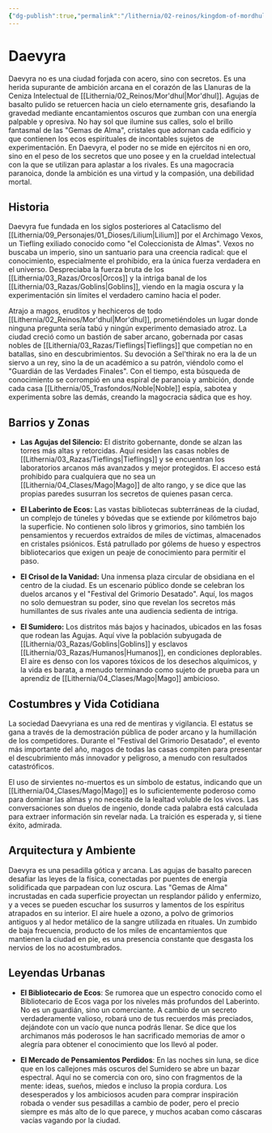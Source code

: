 ```yaml
---
{"dg-publish":true,"permalink":"/lithernia/02-reinos/kingdom-of-mordhul/daevyra/","title":"Daevyra","tags":["lithernia","ciudad","Mor'dhul"]}
---
```


# Daevyra

Daevyra no es una ciudad forjada con acero, sino con secretos. Es una herida supurante de ambición arcana en el corazón de las Llanuras de la Ceniza Intelectual de [[Lithernia/02_Reinos/Mor'dhul\|Mor'dhul]]. Agujas de basalto pulido se retuercen hacia un cielo eternamente gris, desafiando la gravedad mediante encantamientos oscuros que zumban con una energía palpable y opresiva. No hay sol que ilumine sus calles, solo el brillo fantasmal de las "Gemas de Alma", cristales que adornan cada edificio y que contienen los ecos espirituales de incontables sujetos de experimentación. En Daevyra, el poder no se mide en ejércitos ni en oro, sino en el peso de los secretos que uno posee y en la crueldad intelectual con la que se utilizan para aplastar a los rivales. Es una magocracia paranoica, donde la ambición es una virtud y la compasión, una debilidad mortal.

## Historia

Daevyra fue fundada en los siglos posteriores al Cataclismo del [[Lithernia/09_Personajes/01_Dioses/Lilium\|Lilium]] por el Archimago Vexos, un Tiefling exiliado conocido como "el Coleccionista de Almas". Vexos no buscaba un imperio, sino un santuario para una creencia radical: que el conocimiento, especialmente el prohibido, era la única fuerza verdadera en el universo. Despreciaba la fuerza bruta de los [[Lithernia/03_Razas/Orcos\|Orcos]] y la intriga banal de los [[Lithernia/03_Razas/Goblins\|Goblins]], viendo en la magia oscura y la experimentación sin límites el verdadero camino hacia el poder.

Atrajo a magos, eruditos y hechiceros de todo [[Lithernia/02_Reinos/Mor'dhul\|Mor'dhul]], prometiéndoles un lugar donde ninguna pregunta sería tabú y ningún experimento demasiado atroz. La ciudad creció como un bastión de saber arcano, gobernada por casas nobles de [[Lithernia/03_Razas/Tieflings\|Tieflings]] que competían no en batallas, sino en descubrimientos. Su devoción a Sel'thirak no era la de un siervo a un rey, sino la de un académico a su patrón, viéndolo como el "Guardián de las Verdades Finales". Con el tiempo, esta búsqueda de conocimiento se corrompió en una espiral de paranoia y ambición, donde cada casa [[Lithernia/05_Trasfondos/Noble\|Noble]] espía, sabotea y experimenta sobre las demás, creando la magocracia sádica que es hoy.

## Barrios y Zonas

- **Las Agujas del Silencio:** El distrito gobernante, donde se alzan las torres más altas y retorcidas. Aquí residen las casas nobles de [[Lithernia/03_Razas/Tieflings\|Tieflings]] y se encuentran los laboratorios arcanos más avanzados y mejor protegidos. El acceso está prohibido para cualquiera que no sea un [[Lithernia/04_Clases/Mago\|Mago]] de alto rango, y se dice que las propias paredes susurran los secretos de quienes pasan cerca.

- **El Laberinto de Ecos:** Las vastas bibliotecas subterráneas de la ciudad, un complejo de túneles y bóvedas que se extiende por kilómetros bajo la superficie. No contienen solo libros y grimorios, sino también los pensamientos y recuerdos extraídos de miles de víctimas, almacenados en cristales psiónicos. Está patrullado por gólems de hueso y espectros bibliotecarios que exigen un peaje de conocimiento para permitir el paso.

- **El Crisol de la Vanidad:** Una inmensa plaza circular de obsidiana en el centro de la ciudad. Es un escenario público donde se celebran los duelos arcanos y el "Festival del Grimorio Desatado". Aquí, los magos no solo demuestran su poder, sino que revelan los secretos más humillantes de sus rivales ante una audiencia sedienta de intriga.

- **El Sumidero:** Los distritos más bajos y hacinados, ubicados en las fosas que rodean las Agujas. Aquí vive la población subyugada de [[Lithernia/03_Razas/Goblins\|Goblins]] y esclavos [[Lithernia/03_Razas/Humanos\|Humanos]], en condiciones deplorables. El aire es denso con los vapores tóxicos de los desechos alquímicos, y la vida es barata, a menudo terminando como sujeto de prueba para un aprendiz de [[Lithernia/04_Clases/Mago\|Mago]] ambicioso.

## Costumbres y Vida Cotidiana

La sociedad Daevyriana es una red de mentiras y vigilancia. El estatus se gana a través de la demostración pública de poder arcano y la humillación de los competidores. Durante el "Festival del Grimorio Desatado", el evento más importante del año, magos de todas las casas compiten para presentar el descubrimiento más innovador y peligroso, a menudo con resultados catastróficos.

El uso de sirvientes no-muertos es un símbolo de estatus, indicando que un [[Lithernia/04_Clases/Mago\|Mago]] es lo suficientemente poderoso como para dominar las almas y no necesita de la lealtad voluble de los vivos. Las conversaciones son duelos de ingenio, donde cada palabra está calculada para extraer información sin revelar nada. La traición es esperada y, si tiene éxito, admirada.

## Arquitectura y Ambiente

Daevyra es una pesadilla gótica y arcana. Las agujas de basalto parecen desafiar las leyes de la física, conectadas por puentes de energía solidificada que parpadean con luz oscura. Las "Gemas de Alma" incrustadas en cada superficie proyectan un resplandor pálido y enfermizo, y a veces se pueden escuchar los susurros y lamentos de los espíritus atrapados en su interior. El aire huele a ozono, a polvo de grimorios antiguos y al hedor metálico de la sangre utilizada en rituales. Un zumbido de baja frecuencia, producto de los miles de encantamientos que mantienen la ciudad en pie, es una presencia constante que desgasta los nervios de los no acostumbrados.

## Leyendas Urbanas

- **El Bibliotecario de Ecos**: Se rumorea que un espectro conocido como el Bibliotecario de Ecos vaga por los niveles más profundos del Laberinto. No es un guardián, sino un comerciante. A cambio de un secreto verdaderamente valioso, robará uno de tus recuerdos más preciados, dejándote con un vacío que nunca podrás llenar. Se dice que los archimanos más poderosos le han sacrificado memorias de amor o alegría para obtener el conocimiento que los llevó al poder.

- **El Mercado de Pensamientos Perdidos**: En las noches sin luna, se dice que en los callejones más oscuros del Sumidero se abre un bazar espectral. Aquí no se comercia con oro, sino con fragmentos de la mente: ideas, sueños, miedos e incluso la propia cordura. Los desesperados y los ambiciosos acuden para comprar inspiración robada o vender sus pesadillas a cambio de poder, pero el precio siempre es más alto de lo que parece, y muchos acaban como cáscaras vacías vagando por la ciudad.